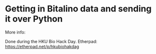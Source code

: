 # Getting in Bitalino data and sending it over Python

More info: 

Done during the HKU Bio Hack Day.
Etherpad: https://etherpad.net/p/hkubiohakdag

